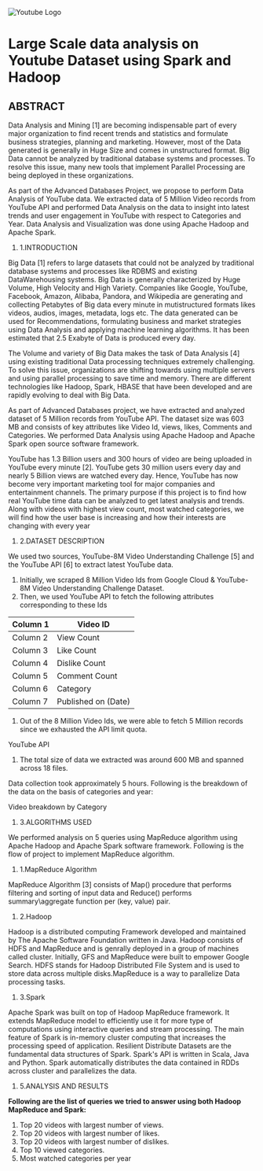 ![Youtube Logo](https://servicesdirectory.withyoutube.com/static/images/logo.svg)

# Large Scale data analysis on Youtube Dataset using Spark and Hadoop

## ABSTRACT

Data Analysis and Mining [1] are becoming indispensable part of every major organization to find recent trends and statistics and formulate business strategies, planning and marketing. However, most of the Data generated is generally in Huge Size and comes in unstructured format.  Big Data cannot be analyzed by traditional database systems and processes. To resolve this issue, many new tools that implement Parallel Processing are being deployed in these organizations.

As part of the Advanced Databases Project, we propose to perform Data Analysis of YouTube data. We extracted data of 5 Million Video records from YouTube API and performed Data Analysis on the data to insight into latest trends and user engagement in YouTube with respect to Categories and Year. Data Analysis and Visualization was done using Apache Hadoop and Apache Spark.

1. 1.INTRODUCTION

Big Data [1] refers to large datasets that could not be analyzed by traditional database systems and processes like RDBMS and existing DataWarehousing systems. Big Data is generally characterized by Huge Volume, High Velocity and High Variety. Companies like Google, YouTube, Facebook, Amazon, Alibaba, Pandora, and Wikipedia are generating and collecting Petabytes of Big data every minute in mutistructured formats likes videos, audios, images, metadata, logs etc. The data generated can be used for Recommendations, formulating business and market strategies using Data Analysis and applying machine learning algorithms. It has been estimated that 2.5 Exabyte of Data is produced every day.

The Volume and variety of Big Data makes the task of Data Analysis [4] using existing traditional Data processing techniques extremely challenging.  To solve this issue, organizations are shifting towards using multiple servers and using parallel processing to save time and memory. There are different technologies like Hadoop, Spark, HBASE that have been developed and are rapidly evolving to deal with Big Data.

As part of Advanced Databases project, we have extracted and analyzed dataset of 5 Million records from YouTube API. The dataset size was 603 MB and consists of key attributes like Video Id, views, likes, Comments and Categories. We performed Data Analysis using Apache Hadoop and Apache Spark open source software framework.

YouTube has 1.3 Billion users and 300 hours of video are being uploaded in YouTube every minute [2]. YouTube gets 30 million users every day and nearly 5 Billion views are watched every day. Hence, YouTube has now become very important marketing tool for major companies and entertainment channels. The primary purpose if this project is to find how real YouTube time data can be analyzed to get latest analysis and trends.  Along with videos with highest view count, most watched categories, we will find how the user base is increasing and how their interests are changing with every year


1. 2.DATASET DESCRIPTION

We used two sources, YouTube-8M Video Understanding Challenge [5] and the YouTube API [6] to extract latest YouTube data.

1. Initially, we scraped 8 Million Video Ids from Google Cloud &amp; YouTube-8M Video Understanding Challenge Dataset.
2. Then, we used YouTube API to fetch the following attributes corresponding to these Ids

| Column 1 | Video ID |
| --- | --- |
| Column 2 | View Count |
| Column 3 | Like Count |
| Column 4 | Dislike Count |
| Column 5 | Comment Count |
| Column 6 | Category |
| Column 7 | Published on (Date) |







1. Out of the 8 Million Video Ids, we were able to fetch 5 Million records since we exhausted the API limit quota.


YouTube API

1. The total size of data we extracted was around 600 MB and spanned across 18 files.

Data collection took approximately 5 hours. Following is the breakdown of the data on the basis of categories and year:



Video  breakdown by Category

1. 3.ALGORITHMS USED

We performed analysis on 5 queries using MapReduce algorithm using Apache Hadoop and Apache Spark software framework.  Following is the flow of project to implement MapReduce algorithm.

 
1. 1.MapReduce Algorithm

MapReduce Algorithm [3] consists of Map() procedure that performs filtering and sorting of input data and Reduce() performs summary\aggregate function per (key, value) pair.

 
1. 2.Hadoop

Hadoop is a distributed computing Framework developed and maintained by The Apache Software Foundation written in Java. Hadoop consists of HDFS and MapReduce and is genrally deployed in a group of machines called cluster. Initially, GFS and MapReduce were built to empower Google Search. HDFS stands for Hadoop Distributed File System and is used to store data across multiple disks.MapReduce is a way to parallelize Data processing tasks.

1. 3.Spark

Apache Spark was built on top of Hadoop MapReduce framework. It extends MapReduce model to efficiently use it for more type of computations using interactive queries and stream processing. The main feature of Spark is in-memory cluster computing that increases the processing speed of application. Resilient Distribute Datasets are the fundamental data structures of Spark. Spark&#39;s API is written in Scala, Java and Python. Spark automatically distributes the data contained in RDDs across cluster and parallelizes the data.

1. 5.ANALYSIS AND RESULTS

**Following are the list of queries we tried to answer using both Hadoop MapReduce and Spark:**

1. Top 20 videos with largest number of views.
2. Top 20 videos with largest number of likes.
3. Top 20 videos with largest number of dislikes.
4. Top 10 viewed categories.
5. Most watched categories per year
